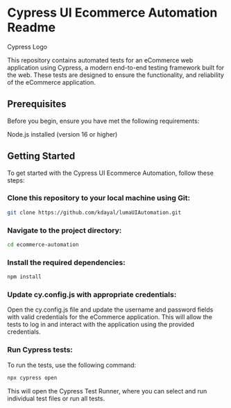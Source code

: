 # Cypress UI Ecommerce Automation Readme
Cypress Logo

This repository contains automated tests for an eCommerce web application using Cypress, a modern end-to-end testing framework built for the web. These tests are designed to ensure the functionality, and reliability of the eCommerce application.

## Prerequisites
Before you begin, ensure you have met the following requirements:

Node.js installed (version 16 or higher)

## Getting Started
To get started with the Cypress UI Ecommerce Automation, follow these steps:

### Clone this repository to your local machine using Git:
```bash
git clone https://github.com/kdayal/lumaUIAutomation.git
```

### Navigate to the project directory:
```bash
cd ecommerce-automation
```

### Install the required dependencies:
```bash
npm install
```

### Update cy.config.js with appropriate credentials:

Open the cy.config.js file and update the username and password fields with valid credentials for the eCommerce application. This will allow the tests to log in and interact with the application using the provided credentials.

### Run Cypress tests:

To run the tests, use the following command:
```bash
npx cypress open
```
This will open the Cypress Test Runner, where you can select and run individual test files or run all tests.